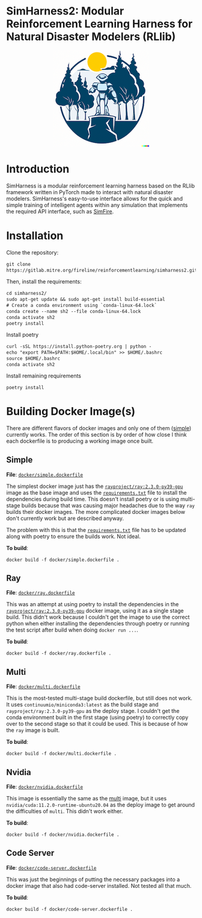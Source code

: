# SimHarness2: Modular Reinforcement Learning Harness for Natural Disaster Modelers (RLlib)

<figure>
    <p align="center">
        <p align="center">
            <img src="assets/icons/simharness2_logo.png">
        </p>
</figure>


# Introduction

SimHarness is a modular reinforcement learning harness based on the RLlib framework written in PyTorch made to interact with natural disaster modelers.
SimHarness's easy-to-use interface allows for the quick and simple training of intelligent agents within any simulation that implements the required API interface, such as [SimFire](https://gitlab.mitre.org/fireline/simfire).

# Installation
Clone the repository:
```shell
git clone https://gitlab.mitre.org/fireline/reinforcementlearning/simharness2.git
```

Then, install the requirements:
```shell
cd simharness2/
sudo apt-get update && sudo apt-get install build-essential
# Create a conda environment using `conda-linux-64.lock`
conda create --name sh2 --file conda-linux-64.lock
conda activate sh2
poetry install
```

Install poetry

```shell
curl -sSL https://install.python-poetry.org | python -
echo "export PATH=$PATH:$HOME/.local/bin" >> $HOME/.bashrc
source $HOME/.bashrc
conda activate sh2
```

Install remaining requirements

```shell
poetry install
```

# Building Docker Image(s)

There are different flavors of docker images and only one of them ([simple](#simple)) currently works. The order of this section is by order of how close I think each dockerfile is to producing a working image once built.

## Simple

**File**: [`docker/simple.dockerfile`](docker/simple.dockerfile)

The simplest docker image just has the [`rayproject/ray:2.3.0-py39-gpu`](https://hub.docker.com/r/rayproject/ray) image as the base image and uses the [`requirements.txt`](requirements.txt) file to install the dependencies during build time. This doesn't install poetry or is using multi-stage builds because that was causing major headaches due to the way `ray` builds their docker images. The more complicated docker images below don't currently work but are described anyway.

The problem with this is that the [`requirements.txt`](requirements.txt) file has to be updated along with poetry to ensure the builds work. Not ideal.

**To build**:

```shell
docker build -f docker/simple.dockerfile .
```

## Ray

**File**: [`docker/ray.dockerfile`](docker/ray.dockerfile)

This was an attempt at using poetry to install the dependencies in the [`rayproject/ray:2.3.0-py39-gpu`](https://hub.docker.com/r/rayproject/ray) docker image, using it as a single stage build. This didn't work because I couldn't get the image to use the correct python when either installing the dependencies through poetry or running the test script after build when doing `docker run ...`.

**To build**:

```shell
docker build -f docker/ray.dockerfile .
```

## Multi

**File**: [`docker/multi.dockerfile`](docker/multi.dockerfile)

This is the most-tested multi-stage build dockerfile, but still does not work. It uses `continuumio/miniconda3:latest` as the build stage and `rayproject/ray:2.3.0-py39-gpu` as the deploy stage. I couldn't get the conda environment built in the first stage (using poetry) to correctly copy over to the second stage so that it could be used. This is because of how the `ray` image is built.


**To build**:

```shell
docker build -f docker/multi.dockerfile .
```

## Nvidia

**File**: [`docker/nvidia.dockerfile`](docker/nvidia.dockerfile)

This image is essentially the same as the [multi](docker/multi.dockerfile) image, but it uses `nvidia/cuda:11.2.0-runtime-ubuntu20.04` as the deploy image to get around the difficulties of `multi`. This didn't work either.

**To build**:

```shell
docker build -f docker/nvidia.dockerfile .
```

## Code Server

**File**: [`docker/code-server.dockerfile`](docker/code-server.dockerfile)

This was just the beginnings of putting the necessary packages into a docker image that also had code-server installed. Not tested all that much.

**To build**:

```shell
docker build -f docker/code-server.dockerfile .
```
